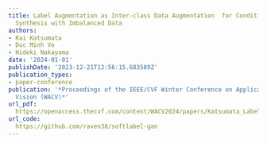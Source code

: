 ```yaml
---
title: Label Augmentation as Inter-class Data Augmentation  for Conditional Image
  Synthesis with Imbalanced Data
authors:
- Kai Katsumata
- Duc Minh Vo
- Hideki Nakayama
date: '2024-01-01'
publishDate: '2023-12-21T12:56:15.683589Z'
publication_types:
- paper-conference
publication: '*Proceedings of the IEEE/CVF Winter Conference on Applications of Computer
  Vision (WACV)*'
url_pdf: 
  https://openaccess.thecvf.com/content/WACV2024/papers/Katsumata_Label_Augmentation_As_Inter-Class_Data_Augmentation_for_Conditional_Image_Synthesis_WACV_2024_paper.pdf
url_code:
  https://github.com/raven38/softlabel-gan
---
```

